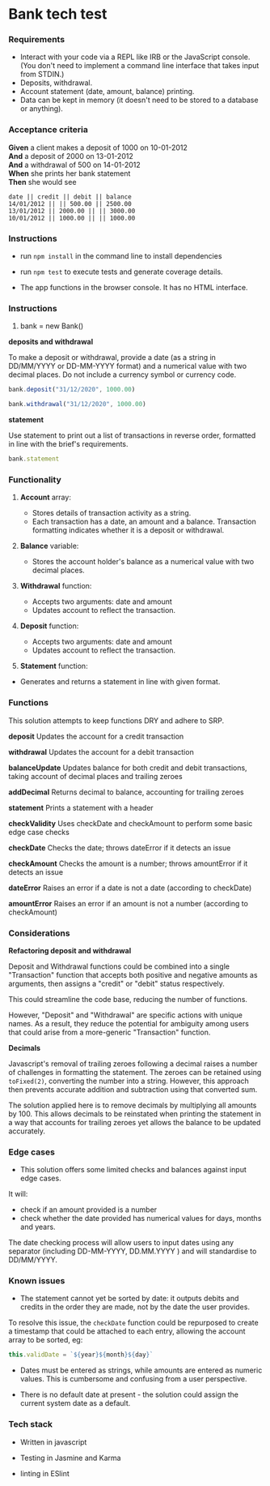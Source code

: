 # Bank tech test


### Requirements

* Interact with your code via a REPL like IRB or the JavaScript console. (You don't need to implement a command line interface that takes input from STDIN.)
* Deposits, withdrawal.
* Account statement (date, amount, balance) printing.
* Data can be kept in memory (it doesn't need to be stored to a database or anything).

### Acceptance criteria

**Given** a client makes a deposit of 1000 on 10-01-2012  
**And** a deposit of 2000 on 13-01-2012  
**And** a withdrawal of 500 on 14-01-2012  
**When** she prints her bank statement  
**Then** she would see

```
date || credit || debit || balance
14/01/2012 || || 500.00 || 2500.00
13/01/2012 || 2000.00 || || 3000.00
10/01/2012 || 1000.00 || || 1000.00
```

### Instructions

- run ```npm install``` in the command line to install dependencies

- run ```npm test``` to execute tests and generate coverage details.

- The app functions in the browser console. It has no HTML interface.

### Instructions

1. bank = new Bank()

**deposits and withdrawal**

To make a deposit or withdrawal, provide a date (as a string in DD/MM/YYYY or DD-MM-YYYY format) and a numerical value with two decimal places. Do not include a currency symbol or currency code.

```js
bank.deposit("31/12/2020", 1000.00)

bank.withdrawal("31/12/2020", 1000.00)
```


**statement**

Use statement to print out a list of transactions in reverse order, formatted in line with the brief's requirements.

```js
bank.statement
```

### Functionality

1. **Account** array:  
    - Stores details of transaction activity as a string.
    - Each transaction has a date, an amount and a balance. Transaction formatting indicates whether it is a deposit or withdrawal.

2. **Balance** variable:
   - Stores the account holder's balance as a numerical value with two decimal places.

3. **Withdrawal** function:
   - Accepts two arguments: date and amount
   - Updates account to reflect the transaction.

4. **Deposit** function:
   - Accepts two arguments: date and amount
   - Updates account to reflect the transaction.

5. **Statement** function:
  - Generates and returns a statement in line with given format.

### Functions

This solution attempts to keep functions DRY and adhere to SRP.

  **deposit**
  Updates the account for a credit transaction

  **withdrawal**
  Updates the account for a debit transaction

  **balanceUpdate**
  Updates balance for both credit and debit transactions, taking account of decimal places and trailing zeroes

  **addDecimal**
  Returns decimal to balance, accounting for trailing zeroes

  **statement**
  Prints a statement with a header

  **checkValidity**
  Uses checkDate and checkAmount to perform some basic edge case checks

  **checkDate**
  Checks the date; throws dateError if it detects an issue

  **checkAmount**
  Checks the amount is a number; throws amountError if it detects an issue

  **dateError**
  Raises an error if a date is not a date (according to checkDate)

  **amountError**
  Raises an error if an amount is not a number (according to checkAmount)

### Considerations

**Refactoring deposit and withdrawal**

Deposit and Withdrawal functions could be combined into a single "Transaction" function that accepts both positive and negative amounts as arguments, then assigns a "credit" or "debit" status respectively.

This could streamline the code base, reducing the number of functions.

However, "Deposit" and "Withdrawal" are specific actions with unique names. As a result, they reduce the potential for ambiguity among users that could arise from a more-generic "Transaction" function.

**Decimals**

Javascript's removal of trailing zeroes following a decimal raises a number of challenges in formatting the statement. The zeroes can be retained using ```toFixed(2)```, converting the number into a string. However, this approach then prevents accurate addition and subtraction using that converted sum.

The solution applied here is to remove decimals by multiplying all amounts by 100. This allows decimals to be reinstated when printing the statement in a way that accounts for trailing zeroes yet allows the balance to be updated accurately.  


### Edge cases

- This solution offers some limited checks and balances against input edge cases.

It will:
  - check if an amount provided is a number
  - check whether the date provided has numerical values for days, months and years.

The date checking process will allow users to input dates using any separator (including DD-MM-YYYY, DD.MM.YYYY ) and will standardise to DD/MM/YYYY.

### Known issues

- The statement cannot yet be sorted by date: it outputs debits and credits in the order they are made, not by the date the user provides.

To resolve this issue, the ```checkDate``` function could be repurposed to create a timestamp that could be attached to each entry, allowing the account array to be sorted, eg:

```js
this.validDate = `${year}${month}${day}`
```

- Dates must be entered as strings, while amounts are entered as numeric values. This is cumbersome and confusing from a user perspective.

- There is no default date at present - the solution could assign the current system date as a default.

### Tech stack

- Written in javascript

- Testing in Jasmine and Karma

- linting in ESlint
